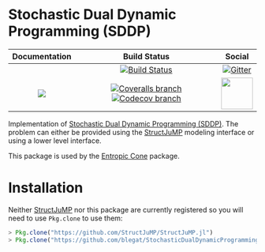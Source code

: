 # Stochastic Dual Dynamic Programming (SDDP)

| **Documentation** | **Build Status** | **Social** |
|:-----------------:|:----------------:|:----------:|
| | [![Build Status][build-img]][build-url] | [![Gitter][gitter-img]][gitter-url] |
| [![][docs-latest-img]][docs-latest-url] | [![Coveralls branch][coveralls-img]][coveralls-url] [![Codecov branch][codecov-img]][codecov-url] | [<img src="https://upload.wikimedia.org/wikipedia/en/a/af/Discourse_logo.png" width="64">][discourse-url] |

Implementation of [Stochastic Dual Dynamic Programming (SDDP)](http://www.optimization-online.org/DB_FILE/2009/12/2509.pdf).
The problem can either be provided using the [StructJuMP](https://github.com/joehuchette/StructJuMP.jl) modeling interface or using a lower level interface.

This package is used by the [Entropic Cone](https://github.com/blegat/EntropicCone.jl) package.

# Installation
Neither [StructJuMP](https://github.com/joehuchette/StructJuMP.jl) nor this package are currently registered so you will need to use `Pkg.clone` to use them:

```julia
> Pkg.clone("https://github.com/StructJuMP/StructJuMP.jl")
> Pkg.clone("https://github.com/blegat/StochasticDualDynamicProgramming.jl")
```

[docs-stable-img]: https://img.shields.io/badge/docs-stable-blue.svg
[docs-latest-img]: https://img.shields.io/badge/docs-latest-blue.svg
[docs-stable-url]: https://blegat.github.io/StochasticDualDynamicProgramming.jl/stable
[docs-latest-url]: https://blegat.github.io/StochasticDualDynamicProgramming.jl/latest
[build-img]: https://travis-ci.org/blegat/StochasticDualDynamicProgramming.jl.svg?branch=master
[build-url]: https://travis-ci.org/blegat/StochasticDualDynamicProgramming.jl
[coveralls-img]: https://coveralls.io/repos/github/blegat/StochasticDualDynamicProgramming.jl/badge.svg
[coveralls-url]: https://coveralls.io/github/blegat/StochasticDualDynamicProgramming.jl
[codecov-img]: https://codecov.io/gh/blegat/StochasticDualDynamicProgramming.jl/branch/master/graph/badge.svg
[codecov-url]: https://codecov.io/gh/blegat/StochasticDualDynamicProgramming.jl
[gitter-url]: https://gitter.im/JuliaOpt/StochasticDualDynamicProgramming.jl
[gitter-img]: https://badges.gitter.im/JuliaOpt/StochasticDualDynamicProgramming.jl.svg
[discourse-url]: https://discourse.julialang.org/c/domain/opt
